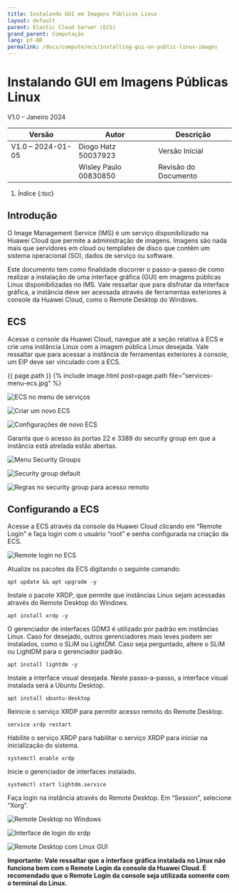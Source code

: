 ```yaml
---
title: Instalando GUI em Imagens Públicas Linux
layout: default
parent: Elastic Cloud Server (ECS)
grand_parent: Computação
lang: pt-BR
permalink: /docs/compute/ecs/installing-gui-on-public-linux-images
---
```


# Instalando GUI em Imagens Públicas Linux

V1.0 – Janeiro 2024

| **Versão**        | **Autor**             | **Descrição**        |
| ----------------- | --------------------- | -------------------- |
| V1.0 – 2024-01-05 | Diogo Hatz 50037923   | Versão Inicial       |
|                   | Wisley Paulo 00830850 | Revisão do Documento |

1. Índice
{:toc}

## Introdução

O Image Management Service (IMS) é um serviço disponibilizado na Huawei
Cloud que permite a administração de imagens. Imagens são nada mais que
servidores em cloud ou templates de disco que contêm um sistema
operacional (SO), dados de serviço ou software.

Este documento tem como finalidade discorrer o passo-a-passo de como
realizar a instalação de uma interface gráfica (GUI) em imagens públicas
Linux disponibilizadas no IMS. Vale ressaltar que para disfrutar da
interface gráfica, a instância deve ser acessada através de ferramentas
exteriores à console da Huawei Cloud, como o Remote Desktop do Windows.

## ECS

Acesse o console da Huawei Cloud, navegue até a seção relativa à ECS e
crie uma instância Linux com a imagem pública Linux desejada. Vale
ressaltar que para acessar a instância de ferramentas exteriores à
console, um EIP deve ser vinculado com a ECS.

{{ page.path }}
{% include image.html post=page.path file="services-menu-ecs.jpg" %}

![ECS no menu de serviços](/huaweicloud-knowledge-base/assets/images/ecs/installing-gui-on-public-linux-images/services-menu-ecs.jpg)

![Criar um novo ECS](/huaweicloud-knowledge-base/assets/images/ecs/installing-gui-on-public-linux-images/buy-ecs.jpg)

![Configurações de novo ECS](/huaweicloud-knowledge-base/assets/images/ecs/installing-gui-on-public-linux-images/new-ecs-details.jpg)

Garanta que o acesso às portas 22 e 3389 do security group em que a
instância está atrelada estão abertas.

![Menu Security Groups](/huaweicloud-knowledge-base/assets/images/ecs/installing-gui-on-public-linux-images/security-groups-menu.jpg)

![Security group default](/huaweicloud-knowledge-base/assets/images/ecs/installing-gui-on-public-linux-images/default-security-group.jpg)

![Regras no security group para acesso remoto](/huaweicloud-knowledge-base/assets/images/ecs/installing-gui-on-public-linux-images/security-group-rules-remote-access.jpg)

## Configurando a ECS

Acesse a ECS através da console da Huawei Cloud clicando em “Remote
Login” e faça login com o usuário “root” e senha configurada na criação
da ECS.

![Remote login no ECS](/huaweicloud-knowledge-base/assets/images/ecs/installing-gui-on-public-linux-images/ecs-remote-login.jpg)

Atualize os pacotes da ECS digitando o seguinte comando:

```shell
apt update && apt upgrade -y
```

Instale o pacote XRDP, que permite que instâncias Linux sejam acessadas
através do Remote Desktop do Windows.

```shell
apt install xrdp -y
```

O gerenciador de interfaces GDM3 é utilizado por padrão em instâncias
Linux. Caso for desejado, outros gerenciadores mais leves podem ser
instalados, como o SLiM ou LightDM. Caso seja perguntado, altere o SLiM
ou LightDM para o gerenciador padrão.

```shell
apt install lightdm -y
```

Instale a interface visual desejada. Neste passo-a-passo, a interface
visual instalada será a Ubuntu Desktop.

```shell
apt install ubuntu-desktop
```

Reinicie o serviço XRDP para permitir acesso remoto do Remote Desktop.

```shell
service xrdp restart
```

Habilite o serviço XRDP para habilitar o serviço XRDP para iniciar na
inicialização do sistema.

```shell
systemctl enable xrdp
```

Inicie o gerenciador de interfaces instalado.

```shell
systemctl start lightdm.service
```

Faça login na instância através do Remote Desktop. Em “Session”,
selecione “Xorg”.

![Remote Desktop no Windows](/huaweicloud-knowledge-base/assets/images/ecs/installing-gui-on-public-linux-images/windows-remote-desktop-connection.jpg)

![Interface de login do xrdp](/huaweicloud-knowledge-base/assets/images/ecs/installing-gui-on-public-linux-images/xrdp-login.jpg)

![Remote Desktop com Linux GUI](/huaweicloud-knowledge-base/assets/images/ecs/installing-gui-on-public-linux-images/remote-desktop-linux.jpg)

**Importante: Vale ressaltar que a interface gráfica instalada no Linux
não funciona bem com o Remote Login da console da Huawei Cloud. É
recomendado que o Remote Login da console seja utilizada somente com o
terminal do Linux.**
